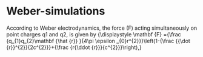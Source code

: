 # Weber-simulations


According to Weber electrodynamics, the force (F) acting simultaneously on point charges q1 and q2, is given by {\displaystyle \mathbf {F} ={\frac {q_{1}q_{2}\mathbf {\hat {r}} }{4\pi \epsilon _{0}r^{2}}}\left(1-{\frac {{\dot {r}}^{2}}{2c^{2}}}+{\frac {r{\ddot {r}}}{c^{2}}}\right),}
